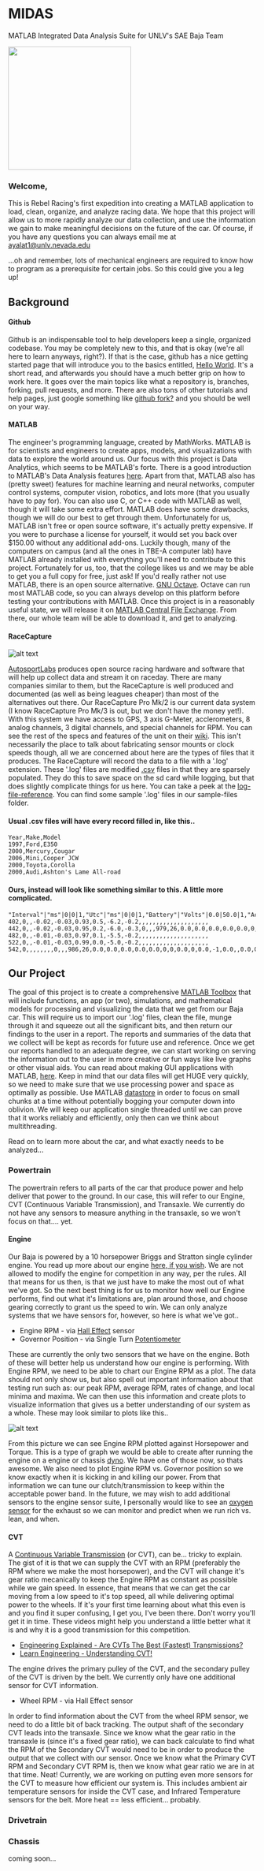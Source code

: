 # MIDAS
MATLAB Integrated Data Analysis Suite for UNLV's SAE Baja Team

<img src ="https://www.unlv.edu/sites/default/files/articles/main-images/California.JPG" height = "250">

### Welcome,

This is Rebel Racing's first expedition into creating a MATLAB application to load, clean, organize, and analyze racing data. We hope that this project will allow us to more rapidly analyze our data collection, and use the information we gain to make  meaningful decisions on the future of the car. Of course, if you have any questions you can always email me at ayalat1@unlv.nevada.edu

...oh and remember, lots of mechanical engineers are required to know how to program as a prerequisite for certain jobs. So this could give you a leg up!

## Background

#### Github
Github is an indispensable tool to help developers keep a single, organized codebase. You may be completely new to this, and that is okay (we're all here to learn anyways, right?). If that is the case, github has a nice getting started page that will introduce you to the basics entitled, [Hello World](https://guides.github.com/activities/hello-world/). It's a short read, and afterwards you should have a much better grip on how to work here. It goes over the main topics like what a repository is, branches, forking, pull requests, and more. There are also tons of other tutorials and help pages, just google something like [github fork?](https://www.google.com/search?q=github+fork%3F&oq=github+fork%3F&aqs=chrome..69i57j0l5.3355j0j7&client=ubuntu&sourceid=chrome&ie=UTF-8) and you should be well on your way. 

#### MATLAB
The engineer's programming language, created by MathWorks. MATLAB is for scientists and engineers to create apps, models, and visualizations with data to explore the world around us. Our focus with this project is Data Analytics, which seems to be MATLAB's forte. There is a good introduction to MATLAB's Data Analysis features [here](https://www.mathworks.com/solutions/data-analytics.html). Apart from that, MATLAB also has (pretty sweet) features for machine learning and neural networks, computer control systems, computer vision, robotics, and lots more (that you usually have to pay for). You can also use C, or C++ code with MATLAB as well, though it will take some extra effort. MATLAB does have some drawbacks, though we will do our best to get through them. Unfortunately for us, MATLAB isn't free or open source software, it's actually pretty expensive. If you were to purchase a license for yourself, it would set you back over $150.00 without any additional add-ons. Luckily though, many of the computers on campus (and all the ones in TBE-A computer lab) have MATLAB already installed with everything you'll need to contribute to this project. Fortunately for us, too, that the college likes us and we may be able to get you a full copy for free, just ask! If you'd really rather not use MATLAB, there is an open source alternative. [GNU Octave](https://www.gnu.org/software/octave/). Octave can run most MATLAB code, so you can always develop on this platform before testing your contributions with MATLAB. Once this project is in a reasonably useful state, we will release it on [MATLAB Central File Exchange](https://www.mathworks.com/matlabcentral/fileexchange/). From there, our whole team will be able to download it, and get to analyzing. 

#### RaceCapture
![alt text](http://trigger-wheels.com/store/contents/media/l_racecapture_with_telemetry.jpg)

[AutosportLabs](https://www.autosportlabs.com/) produces open source racing hardware and software that will help up collect data and stream it on raceday. There are many companies similar to them, but the RaceCapture is well produced and documented (as well as being leagues cheaper) than most of the alternatives out there. Our RaceCapture Pro Mk/2 is our current data system (I know RaceCapture Pro Mk/3 is out, but we don't have the money yet!). With this system we have access to GPS, 3 axis G-Meter, acclerometers, 8 analog channels, 3 digital channels, and special channels for RPM. You can see the rest of the  specs and features of the unit on their [wiki](https://wiki.autosportlabs.com/index.php?title=RaceCapture-Pro_MK2&redirect=no). This isn't necessarily the place to talk about fabricating sensor mounts or clock speeds though, all we are concerned about here are the types of files that it produces. The RaceCapture will record the data to a file with a '.log' extension. These '.log' files are modified [.csv](https://en.wikipedia.org/wiki/Comma-separated_values) files in that they are sparsely populated. They do this to save space on the sd card while logging, but that does slightly complicate things for us here. You can take a peek at the [log-file-reference](https://wiki.autosportlabs.com/RaceCapturePro2_logfile_reference). You can find some sample '.log' files in our sample-files folder.

#### Usual .csv files will have every record filled in, like this..
```
Year,Make,Model
1997,Ford,E350
2000,Mercury,Cougar
2006,Mini,Cooper JCW
2000,Toyota,Corolla
2000,Audi,Ashton's Lame All-road
```
#### Ours, instead will look like something similar to this. A little more complicated.
```
"Interval"|"ms"|0|0|1,"Utc"|"ms"|0|0|1,"Battery"|"Volts"|0.0|50.0|1,"AccelX"|"G"|0.0|0.0|25,"AccelY"|"G"|0.0|0.0|25,"AccelZ"|"G"|0.0|0.0|25
402,0,,-0.02,-0.03,0.93,0.5,-6.2,-0.2,,,,,,,,,,,,,,,,,,,,
442,0,,-0.02,-0.03,0.95,0.2,-6.0,-0.3,0,,,979,26,0.0,0.0,0.0,0.0,0.0,0,0,0.0,0,0.0,-1,0.0,0.0,0.0,0
482,0,,-0.01,-0.03,0.97,0.1,-5.5,-0.2,,,,,,,,,,,,,,,,,,,,
522,0,,-0.01,-0.03,0.99,0.0,-5.0,-0.2,,,,,,,,,,,,,,,,,,,,
542,0,,,,,,,,0,,,986,26,0.0,0.0,0.0,0.0,0.0,0,0,0.0,0,0.0,-1,0.0,,0.0,0
```

## Our Project
The goal of this project is to create a comprehensive [MATLAB Toolbox](https://www.mathworks.com/help/matlab/matlab_prog/create-and-share-custom-matlab-toolboxes.html) that will include functions, an app (or two), simulations, and mathematical models for processing and visualizing the data that we get from our Baja car. This will require us to import our '.log' files, clean the file, munge through it and squeeze out all the significant bits, and then return our findings to the user in a report. The reports and summaries of the data that we collect will be kept as records for future use and reference. Once we get our reports handled to an adequate degree, we can start working on serving the information out to the user in more creative or fun ways like live graphs or other visual aids. You can read about making GUI applications with MATLAB, [here](https://www.mathworks.com/discovery/matlab-gui.html). Keep in mind that our data files will get HUGE very quickly, so we need to make sure that we use processing power and space as optimally as possible. Use MATLAB [datastore](https://www.mathworks.com/help/matlab/import_export/what-is-a-datastore.html) in order to focus on small chunks at a time without potentially bogging your computer down into oblivion. We will keep our application single threaded until we can prove that it works reliably and efficiently, only then can we think about multithreading.

Read on to learn more about the car, and what exactly needs to be analyzed...

### Powertrain
The powertrain refers to all parts of the car that produce power and help deliver that power to the ground. In our case, this will refer to our Engine, CVT (Continuous Variable Transmission), and Transaxle. We currently do not have any sensors to measure anything in the transaxle, so we won't focus on that.... yet.

#### Engine
Our Baja is powered by a 10 horsepower Briggs and Stratton single cylinder engine. You read up more about our engine [here, if you wish](http://www.briggsracing.com/racing-engines/model-19). We are not allowed to modify the engine for competition in any way, per the rules. All that means for us then, is that we just have to make the most out of what we've got. So the next best thing is for us to monitor how well our Engine performs, find out what it's limitations are, plan around those, and choose gearing correctly to grant us the speed to win. We can only analyze systems that we have sensors for, however, so here is what we've got..
* Engine RPM - via [Hall Effect](https://en.wikipedia.org/wiki/Hall_effect_sensor) sensor
* Governor Position - via Single Turn [Potentiometer](https://en.wikipedia.org/wiki/Potentiometer)

These are currently the only two sensors that we have on the engine. Both of these will better help us understand how our engine is performing. With Engine RPM, we need to be able to chart our Engine RPM as a plot. The data should not only show us, but also spell out important information about that testing run such as: our peak RPM, average RPM, rates of change, and local minima and maxima. We can then use this information and create plots to visualize information that gives us a better understanding of our system as a whole. These may look similar to plots like this..

![alt text](https://qph.ec.quoracdn.net/main-qimg-a69447cd5dc3409a047fcc11d1eb950c)

From this picture we can see Engine RPM plotted against Horsepower and Torque. This is a type of graph we would be able to create after running the engine on a engine or chassis [dyno](https://en.wikipedia.org/wiki/Dynamometer). We have one of those now, so thats awesome. We also need to plot Engine RPM vs. Governor position so we know exactly when it is kicking in and killing our power. From that information we can tune our clutch/transmission to keep within the acceptable power band. In the future, we may wish to add additional sensors to the engine sensor suite, I personally would like to see an [oxygen sensor](https://en.wikipedia.org/wiki/Oxygen_sensor) for the exhaust so we can monitor and predict when we run rich vs. lean, and when.

#### CVT
A [Continuous Variable Transmission](https://en.wikipedia.org/wiki/Continuously_variable_transmission) (or CVT), can be... tricky to explain. The gist of it is that we can supply the CVT with an RPM (preferably the RPM where we make the most horsepower), and the CVT will change it's gear ratio mecanically to keep the Engine RPM as constant as possible while we gain speed. In essence, that means that we can get the car moving from a low speed to it's top speed, all while delivering optimal power to the wheels. If it's your first time learning about what this even is and you find it super confusing, I get you, I've been there. Don't worry you'll get it in time. These videos might help you understand a little better what it is and why it is a good transmission for this competition.
* [Engineering Explained - Are CVTs The Best (Fastest) Transmissions?](https://www.youtube.com/watch?v=cb6rIZfCuHI)
* [Learn Engineering - Understanding CVT!](https://www.youtube.com/watch?v=PEq5_b4LWNY)

The engine drives the primary pulley of the CVT, and the secondary pulley of the CVT is driven by the belt. We currently only have one additional sensor for CVT information.
* Wheel RPM - via Hall Effect sensor

In order to find information about the CVT from the wheel RPM sensor, we need to do a little bit of back tracking. The output shaft of the secondary CVT leads into the transaxle. Since we know what the gear ratio in the transaxle is (since it's a fixed gear ratio), we can back calculate to find what the RPM of the Secondary CVT would need to be in order to produce the output that we collect with our sensor. Once we know what the Primary CVT RPM and Secondary CVT RPM is, then we know what gear ratio we are in at that time. Neat! Currently, we are working on putting even more sensors for the CVT to measure how efficient our system is. This includes ambient air temperature sensors for inside the CVT case, and Infrared Temperature sensors for the belt. More heat == less efficient... probably.

### Drivetrain
### Chassis

coming soon...

